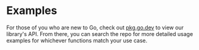 # Examples

For those of you who are new to Go, check out
[pkg.go.dev](https://https://pkg.go.dev/github.com/charmbracelet/log) to
view our library's API. From there, you can search the repo for more detailed
usage examples for whichever functions match your use case.
